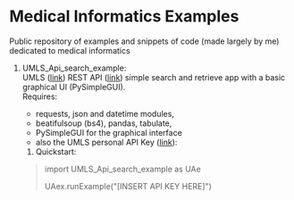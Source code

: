 # Medical Informatics Examples

Public repository of examples and snippets of code (made largely by me) dedicated to medical informatics

1. UMLS_Api_search_example:  
 UMLS ([link](https://www.nlm.nih.gov/research/umls/index.html)) REST API ([link](https://documentation.uts.nlm.nih.gov/rest/home.html))
simple search and retrieve app with a basic graphical UI (PySimpleGUI).  
Requires:  
    - requests, json and datetime modules, 
    - beatifulsoup (bs4), pandas, tabulate,
    - PySimpleGUI for the graphical interface
    - also the UMLS personal API Key ([link](https://documentation.uts.nlm.nih.gov/rest/authentication.html)):
      
    1. Quickstart:  
   > import UMLS_Api_search_example as UAe 
   > 
   > UAex.runExample("[INSERT API KEY HERE]")

